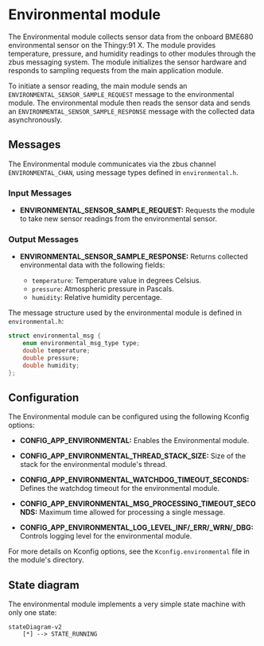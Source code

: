 # Environmental module

The Environmental module collects sensor data from the onboard BME680 environmental sensor on the Thingy:91 X.
The module provides temperature, pressure, and humidity readings to other modules through the zbus messaging system. The module initializes the sensor hardware and responds to sampling requests from the main application module.

To initiate a sensor reading, the main module sends an `ENVIRONMENTAL_SENSOR_SAMPLE_REQUEST` message to the environmental module. The environmental module then reads the sensor data and sends an `ENVIRONMENTAL_SENSOR_SAMPLE_RESPONSE` message with the collected data asynchronously.

## Messages

The Environmental module communicates via the zbus channel `ENVIRONMENTAL_CHAN`, using message types defined in `environmental.h`.

### Input Messages

- **ENVIRONMENTAL_SENSOR_SAMPLE_REQUEST:**
  Requests the module to take new sensor readings from the environmental sensor.

### Output Messages

- **ENVIRONMENTAL_SENSOR_SAMPLE_RESPONSE:**
  Returns collected environmental data with the following fields:

  - `temperature`: Temperature value in degrees Celsius.
  - `pressure`: Atmospheric pressure in Pascals.
  - `humidity`: Relative humidity percentage.

The message structure used by the environmental module is defined in `environmental.h`:

```c
struct environmental_msg {
    enum environmental_msg_type type;
    double temperature;
    double pressure;
    double humidity;
};
```

## Configuration
The Environmental module can be configured using the following Kconfig options:

- **CONFIG_APP_ENVIRONMENTAL:**
  Enables the Environmental module.

- **CONFIG_APP_ENVIRONMENTAL_THREAD_STACK_SIZE:**
  Size of the stack for the environmental module's thread.

- **CONFIG_APP_ENVIRONMENTAL_WATCHDOG_TIMEOUT_SECONDS:**
  Defines the watchdog timeout for the environmental module.

- **CONFIG_APP_ENVIRONMENTAL_MSG_PROCESSING_TIMEOUT_SECONDS:**
  Maximum time allowed for processing a single message.

- **CONFIG_APP_ENVIRONMENTAL_LOG_LEVEL_INF/_ERR/_WRN/_DBG:**
  Controls logging level for the environmental module.

For more details on Kconfig options, see the `Kconfig.environmental` file in the module's directory.

## State diagram

The environmental module implements a very simple state machine with only one state:

```mermaid
stateDiagram-v2
    [*] --> STATE_RUNNING
```
